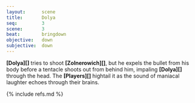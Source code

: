 ```yaml
---
layout:      scene
title:       Dolya
seq:         3
scene:       3
beat:        bringdown
objective:   down
subjective:  down
---
```



**[Dolya][]** tries to shoot **[Zolnerowich][]**,
but he expels the bullet from his body before a tentacle shoots out from behind him,
impaling **[Dolya][]** through the head.
The **[Players][]** hightail it as the sound of maniacal laughter echoes through their brains.  

{% include refs.md %}
